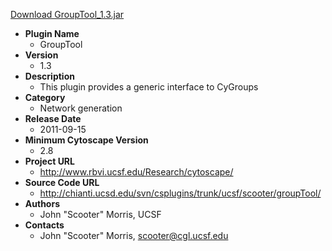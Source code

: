 <a href="GroupTool_1.3.jar">Download GroupTool_1.3.jar</a>

* __Plugin Name__
  * GroupTool
* __Version__
  * 1.3
* __Description__
  * This plugin provides a generic interface to CyGroups
* __Category__
  * Network generation
* __Release Date__
  * 2011-09-15
* __Minimum Cytoscape Version__
  * 2.8
* __Project URL__
  * http://www.rbvi.ucsf.edu/Research/cytoscape/
* __Source Code URL__
  * http://chianti.ucsd.edu/svn/csplugins/trunk/ucsf/scooter/groupTool/
* __Authors__
  * John "Scooter" Morris, UCSF
* __Contacts__
  * John \"Scooter\" Morris, scooter@cgl.ucsf.edu
